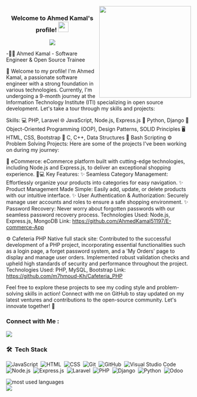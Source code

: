 
<img width="250" align="right" src="https://c.tenor.com/_DOBjnGspYAAAAAM/code-coding.gif">

<h3 align="center">
  Welcome to Ahmed Kamal's profile!
  <img src="https://media.giphy.com/media/hvRJCLFzcasrR4ia7z/giphy.gif" width="28">
</h3>

<!-- Typing SVG by DenverCoder1 - https://github.com/DenverCoder1/readme-typing-svg -->
<p align="center">
  <a href="https://github.com/DenverCoder1/readme-typing-svg"><img src="https://readme-typing-svg.herokuapp.com/?lines=Front-end%20web%20developer;Always%20learning%20new%20things&font=Fira%20Code&center=true&width=440&height=45&color=f75c7e&vCenter=true&size=22"></a>
</p> 

-👨‍💻 Ahmed Kamal - Software Engineer & Open Source Trainee

🚀 Welcome to my profile! I'm Ahmed Kamal, a passionate software engineer with a strong foundation in various technologies. Currently, I'm undergoing a 9-month journey at the Information Technology Institute (ITI) specializing in open source development. Let's take a tour through my skills and projects:

Skills:
💻 PHP, Laravel
🌐 JavaScript, Node.js, Express.js
🐍 Python, Django
🧠 Object-Oriented Programming (OOP), Design Patterns, SOLID Principles
🖥️ HTML, CSS, Bootstrap
🚀 C, C++, Data Structures
💼 Bash Scripting
⚙️ Problem Solving
Projects:
Here are some of the projects I've been working on during my journey:

🚀 eCommerce: eCommerce platform built with cutting-edge technologies, including Node.js and Express.js, to deliver an exceptional shopping experience. 🛒💻
Key Features:
✨ Seamless Category Management: Effortlessly organize your products into categories for easy navigation.
✨ Product Management Made Simple: Easily add, update, or delete products with our intuitive interface.
✨ User Authentication & Authorization: Securely manage user accounts and roles to ensure a safe shopping environment.
✨ Password Recovery: Never worry about forgotten passwords with our seamless password recovery process.
Technologies Used: Node.js, Express.js, MongoDB
Link: https://github.com/AhmedKamal51197/E-commerce-App

⚙️ Cafeteria PHP Native full stack site: Contributed to the successful development of a PHP project, incorporating essential functionalities such as a login page, a forget password system, and a 'My Orders' page to display and manage user orders. Implemented robust validation checks and upheld high standards of security and performance throughout the project.
Technologies Used: PHP, MySQL, Bootstrap
Link: https://github.com/m7hmoud-Kh/Cafeteria_PHP

Feel free to explore these projects to see my coding style and problem-solving skills in action! Connect with me on GitHub to stay updated on my latest ventures and contributions to the open-source community. Let's innovate together! 🌟



### Connect with Me :

<a href="https://www.linkedin.com/in/hanem-naga/" target="_blank"><img src="https://img.shields.io/badge/-Hanem%20Naga-0077B5?style=for-the-badge&logo=Linkedin&logoColor=white"/></a>

### 🛠 &nbsp;Tech Stack
![JavaScript](https://img.shields.io/badge/-JavaScript-05122A?style=flat&logo=javascript)&nbsp;
![HTML](https://img.shields.io/badge/-HTML-05122A?style=flat&logo=HTML5)&nbsp;
![CSS](https://img.shields.io/badge/-CSS-05122A?style=flat&logo=CSS3&logoColor=1572B6)&nbsp;
![Git](https://img.shields.io/badge/-Git-05122A?style=flat&logo=git)&nbsp;
![GitHub](https://img.shields.io/badge/-GitHub-05122A?style=flat&logo=github)&nbsp;
![Visual Studio Code](https://img.shields.io/badge/-Visual%20Studio%20Code-05122A?style=flat&logo=visual-studio-code&logoColor=007ACC)&nbsp;
![Node.js](https://img.shields.io/badge/-Node.js-05122A?style=flat&logo=node.js)&nbsp;
![Express.js](https://img.shields.io/badge/-Express.js-05122A?style=flat&logo=express)&nbsp;
![Laravel](https://img.shields.io/badge/-Laravel-05122A?style=flat&logo=laravel)&nbsp;
![PHP](https://img.shields.io/badge/-PHP-05122A?style=flat&logo=php)&nbsp;
![Django](https://img.shields.io/badge/-Django-05122A?style=flat&logo=django)&nbsp;
![Python](https://img.shields.io/badge/-Python-05122A?style=flat&logo=python)&nbsp;
![Odoo](https://img.shields.io/badge/-Odoo-05122A?style=flat&logo=odoo)&nbsp;





<img align="left" src="https://github-readme-stats.vercel.app/api/top-langs?username=hanemNaga&show_icons=true&locale=en&layout=compact&theme=radical" alt="most used languages" />
<br>
<a href="https://komarev.com/ghpvc/?username=hanemNaga&style=for-the-badge">
    <img src="https://komarev.com/ghpvc/?username=hanemNaga&style=for-the-badge">
</a>
